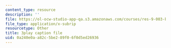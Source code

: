 ```yaml
---
content_type: resource
description: ''
file: https://ol-ocw-studio-app-qa.s3.amazonaws.com/courses/res-9-003-brains-minds-and-machines-summer-course-summer-2015/0a240e0aa82c5be289f06f0d5ed26936_2304733.vtt
file_type: application/x-subrip
resourcetype: Other
title: 3play caption file
uid: 0a240e0a-a82c-5be2-89f0-6f0d5ed26936
---
```

